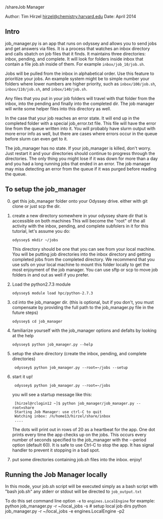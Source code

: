 /shareJob Manager

Author: Tim Hirzel <hirzel@chemistry.harvard.edu>
Date: April 2014

Intro
-----

job_manager.py is an app that runs on odyssey and allows you to send jobs and get answers via files.  It is a process that watches an inbox directory and calls sbatch on job files that it finds.  It maintains three directories: inbox, pending, and complete.  It will look for folders inside inbox that contain a file job.sh inside of them.  For example `inbox/job_10/job.sh`.

Jobs will be pulled from the inbox in alphabetical order.  Use this feature to prioritize your jobs.  An example system might be to simple number your folders where lower numbers are higher priority, such as `inbox/100/job.sh`, `inbox/110/job.sh`, and `inbox/140/job.sh`.

Any files that you put in your job folders will travel with that folder from the inbox, into the pending and finally into the completed dir.  The job manager will write some helper files into this directory as well.

In the case that your job reaches an error state. It will end up in the completed folder with a special job_error.txt file.  This file will have the error line from the queue written into it.  You will probably have slurm output with more error info as well, but there are cases where errors occur in the queue before slurm can even get to it.

The job_manager has no state.  If your job_manager is killed, don't worry.  Just restart it and your directories should continue to progress through the directories.  The only thing you might lose if it was down for more than a day and you had a long running jobs that ended in an error.  The job manager may miss detecting an error from the queue if it was purged before reading the queue.

To setup the job_manager
-------------------------

0. get this job_manager folder onto your Odyssey drive.  either with git clone or just scp the dir.

10. create a new directory somewhere in your odyssey share dir that is accessible on both machines
 This will become the "root" of the all activity with the inbox, pending, and complete subfolers in it
 for this tutorial, let's assume you do:

        odyssey$ mkdir ~/jobs

    This directory should be one that you can see from your local machine.  You will be putting job directories into the inbox directory and getting completed jobs from the completed directory.  We recommend that you use ssfs on your local machine to mount this folder locally to get the most enjoyment of the job manager.  You can use sftp or scp to move job folders in and out as well if you prefer.

20. Load the python2.7.3 module

        odyssey$ module load hpc/python-2.7.3

30. cd into the job_manager dir.  (this is optional, but if you don't, you must compensate by providing the full path to the job_manager.py file in the future steps)

        odyssey$ cd job_manager

35. familiarize yourself with the job_manager options and defalts by looking at the help

        odyssey$ python job_manager.py --help

4. setup the share directory (create the inbox, pending, and complete directories)

        odyssey$ python job_manager.py --root=~/jobs --setup

6. start it up!

        odyssey$ python job_manager.py --root=~/jobs

    you will see a startup message like this:

        [hirzel@rclogin12 ~]$ python job_manager/job_manager.py --root=share
        Starting Job Manager: use ctrl-C to quit
        Watching inbox: /n/home13/hirzel/share/inbox
        ....

    The dots will print out in rows of 20 as a heartbeat for the app.  One dot prints every time
    the app checks up on the jobs.  This occurs every number of seconds specified to the job_manager with the --period option (default 60).  It is safe to use Ctrl-C to stop the app.  It has signal handler to prevent it stopping in a bad spot.

7. put some directories containing job.sh files into the inbox.  enjoy!

Running the Job Manager locally
--------------------------------

In this mode, your job.sh script will be executed simply as a bash script with "bash job.sh"
any stderr or stdout will be directed to `job_output.txt`

To do this set command line option  `-e` to `engines.LocalEngine`
for example:
        python job_manager.py -r ~/local_jobs -s # setup local job dirs
        python job_manager.py -r ~/local_jobs -e engines.LocalEngine -p2

